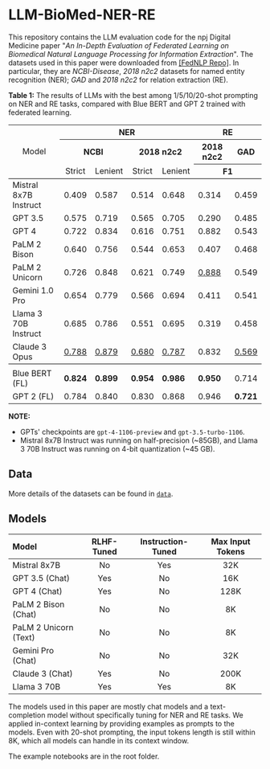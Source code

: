 # LLM-BioMed-NER-RE


This repository contains the LLM evaluation code for the npj Digital Medicine paper "*An In-Depth Evaluation of Federated Learning on Biomedical Natural Language Processing for Information Extraction*". The datasets used in this paper were downloaded from [[FedNLP Repo]](https://github.com/PL97/FedNLP). In particular, they are *NCBI-Disease*, *2018 n2c2* datasets for named entity recognition (NER); *GAD* and *2018 n2c2* for relation extraction (RE). 

**Table 1:** The results of LLMs with the best among 1/5/10/20-shot prompting on NER and RE tasks, compared with Blue BERT and GPT 2 trained with federated learning. 

<table>
    <tr>
        <td style="border-bottom: 1px solid black; text-align:center" rowspan="3">Model</td>
        <th style="text-align:center" colspan="4">NER</th>
        <th style="text-align:center" colspan="2">RE</th>
    </tr>
    <tr>
        <th style="text-align:center" colspan="2">NCBI</th>
        <th style="text-align:center" colspan="2">2018 n2c2</th>
        <th style="text-align:center">2018 n2c2</th>
        <th style="text-align:center">GAD</th>
    </tr>
    <tr>
        <td style="border-bottom: 1px solid black; text-align:center">Strict</td>
        <td style="border-bottom: 1px solid black; text-align:center">Lenient</td>
        <td style="border-bottom: 1px solid black; text-align:center">Strict</td>
        <td style="border-bottom: 1px solid black; text-align:center">Lenient</td>
        <th style="border-bottom: 1px solid black; text-align:center" colspan="2">F1</th>
    </tr>
    <tr>
        <td>Mistral 8x7B Instruct</td>
        <td>0.409</td>
        <td>0.587</td>
        <td>0.514</td>
        <td>0.648</td>
        <td>0.314</td>
        <td>0.459</td>
    </tr>
    <tr>
        <td>GPT 3.5</td>
        <td>0.575</td>
        <td>0.719</td>
        <td>0.565</td>
        <td>0.705</td>
        <td>0.290</td>
        <td>0.485</td>
    </tr>
    <tr>
        <td>GPT 4</td>
        <td>0.722</td>
        <td>0.834</td>
        <td>0.616</td>
        <td>0.751</td>
        <td>0.882</td>
        <td>0.543</td>
    </tr>
    <tr>
        <td>PaLM 2 Bison</td>
        <td>0.640</td>
        <td>0.756</td>
        <td>0.544</td>
        <td>0.653</td>
        <td>0.407</td>
        <td>0.468</td>
    </tr>
    <tr>
        <td>PaLM 2 Unicorn</td>
        <td>0.726</td>
        <td>0.848</td>
        <td>0.621</td>
        <td>0.749</td>
        <td style="text-decoration: underline;">0.888</td>
        <td>0.549</td>
    </tr>
    <tr>
        <td>Gemini 1.0 Pro</td>
        <td>0.654</td>
        <td>0.779</td>
        <td>0.566</td>
        <td>0.694</td>
        <td>0.411</td>
        <td>0.541</td>
    </tr>
    <tr>
        <td>Llama 3 70B Instruct</td>
        <td>0.685</td>
        <td>0.786</td>
        <td>0.551</td>
        <td>0.695</td>
        <td>0.319</td>
        <td>0.458</td>
    </tr>
    <tr>
        <td style="border-bottom: 1px solid black;">Claude 3 Opus</td>
        <td style="border-bottom: 1px solid black; text-decoration: underline">0.788</td>
        <td style="border-bottom: 1px solid black; text-decoration: underline">0.879</td>
        <td style="border-bottom: 1px solid black; text-decoration: underline">0.680</td>
        <td style="border-bottom: 1px solid black; text-decoration: underline">0.787</td>
        <td style="border-bottom: 1px solid black;">0.832</td>
        <td style="border-bottom: 1px solid black; text-decoration: underline;">0.569</td>
    </tr>
    <tr>
        <td></td>
        <td></td>
        <td></td>
        <td></td>
        <td></td>
        <td></td>
        <td></td>
    </tr>
    <tr>
        <td>Blue BERT (FL)</td>
        <td><b>0.824</b></td>
        <td><b>0.899</b></td>
        <td><b>0.954</b></td>
        <td><b>0.986</b></td>
        <td><b>0.950</b></td>
        <td>0.714</td>
    </tr>
    <tr>
        <td>GPT 2 (FL)</td>
        <td>0.784</td>
        <td>0.840</td>
        <td>0.830</td>
        <td>0.868</td>
        <td>0.946</td>
        <td><b>0.721</b></td>
    </tr>
</table>

**NOTE:** 
- GPTs' checkpoints are `gpt-4-1106-preview` and `gpt-3.5-turbo-1106`.
- Mistral 8x7B Instruct was running on half-precision (~85GB), and Llama 3 70B Instruct was running on 4-bit quantization (~45 GB).


## Data
More details of the datasets can be found in [`data`](data).

## Models
| **Model** | **RLHF-Tuned** | **Instruction-Tuned**| **Max Input Tokens** | 
| :--- | :---: | :---: | :---: |
| Mistral 8x7B | No | Yes | 32K |
| GPT 3.5 (Chat) | Yes | No |16K |
| GPT 4 (Chat) | Yes | No |128K |
| PaLM 2 Bison (Chat) | No | No |8K |
| PaLM 2 Unicorn (Text) | No | No| 8K |
| Gemini Pro (Chat) | No | No |32K |
| Claude 3 (Chat) | Yes | No | 200K |
| Llama 3 70B | Yes | Yes | 8K |

The models used in this paper are mostly chat models and a text-completion model without specifically tuning for NER and RE tasks. We applied in-context learning by providing examples as prompts to the models. Even with 20-shot prompting, the input tokens length is still within 8K, which all models can handle in its context window. 

The example notebooks are in the root folder.